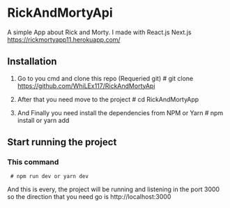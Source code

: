 # RickAndMortyApi
A simple App about Rick and Morty. I made with React.js Next.js 
https://rickmortyapp11.herokuapp.com/

## Installation
  1. Go to you cmd and clone this repo (Requeried git)
    # git clone https://github.com/WhiLEx117/RickAndMortyApi

   2. After that you need move to the project
    # cd RickAndMortyApp
   3. And Finally you need install the dependencies from NPM or Yarn
     # npm install or yarn add

## Start running the project
 ### This command
     # npm run dev or yarn dev


And this is every, the project will be running and listening in the port 3000 so the direction that you need go is http://localhost:3000
